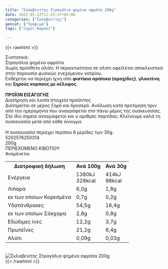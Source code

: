```yaml
---
title: "Σκλαβενίτης Στραγάλια ψημένα αφράτα 200g"
date: 2022-05-22T11:25:57+03:00
categories: ["Σκλαβενίτης"]
gencat: ["Τρόφιμα"]
tags: ["Ξηροί Καρποί"]

---
```

{{< rawhtml >}}

<div class="sload623"><div class="product"><div id="sistatika">Συστατικά:</div><div class="alltext">Στραγάλια ψημένα αφράτα.<br>Χωρίς πρόσθετο αλάτι. Η περιεκτικότητα σε αλάτι οφείλεται αποκλειστικά στην παρουσία φυσικώς ενεχόμενου νατρίου.<br>Ενδέχεται να περιέχει ίχνη από <b>φιστίκια αράπικα (αραχίδες)</b>, <b>γλουτένη</b> και <b>ξηρούς καρπούς με κέλυφος</b>.<br><br><b>ΠΡΟΪΟΝ ΕΙΣΑΓΩΓΗΣ</b></div><div id="loipa">Διατήρηση και λοιπά στοιχεία προϊόντος</div><div class="alltext">Διατηρείται σε μέρος ξηρό και δροσερό. Aνάλωση κατά προτίμηση πριν από την ημερομηνία που αναγράφεται στο πάνω μέρος της συσκευασίας. Στο ίδιο σημείο αναγράφεται και ο αριθμός παρτίδας. Κλείνουμε καλά τη συσκευασία μετά από κάθε άνοιγμα.<br><br>Η συσκευασία περιέχει περίπου 6 μερίδες των 30g.</div><div id="barcode"><div id="barimage1"></div><span id="bartext">5202576250314</span></div><div id="varos"><div id="varosimage1"></div><span id="varostext">200g</span></div><div id="kivotio">ΠΕΡΙΕΧΟΜΕΝΟ ΚΙΒΩΤΙΟΥ:<br>Αναμένεται</div><div class="tabout"><table id="diatable"><tbody><tr><th>Διατροφική δήλωση</th><th>Ανά 100g</th><th>Ανά 30g<br></th></tr><tr><td class="texr2">Ενέργεια</td><td class="texr">1380kJ<br>328kcal</td><td class="texr">414kJ<br>98kcal<br></td></tr><tr><td class="texr2">Λιπαρά</td><td class="texr">6,0g</td><td class="texr">1,8g<br></td></tr><tr><td class="gray">εκ των οποίων Κορεσµένα</td><td class="gray2">0,7g</td><td class="gray2">0,2g<br></td></tr><tr><td class="texr2">Yδατάνθρακες</td><td class="texr">54,5g</td><td class="texr">16,4g<br></td></tr><tr><td class="gray">εκ των οποίων Σάκχαρα</td><td class="gray2">2,8g</td><td class="gray2">0,8g<br></td></tr><tr><td class="texr2">Eδώδιμες ίνες</td><td class="texr">12,2g</td><td class="texr">3,7g<br></td></tr><tr><td class="texr2">Πρωτεΐνες</td><td class="texr">21,2g</td><td class="texr">6,4g<br></td></tr><tr><td class="texr2">Αλάτι</td><td class="texr">0,09g</td><td class="texr">0,03g<br></td></tr></tbody></table></div><br><div class="pimg"><img alt="Σκλαβενίτης Στραγάλια ψημένα αφράτα 200g" title="Σκλαβενίτης Στραγάλια ψημένα αφράτα 200g" src="/media/images/sklavenitis-stragalia-pshmena-afrata-200g.jpg"></div></div></div>
{{< /rawhtml >}}


